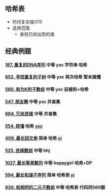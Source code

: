 ## 哈希表

-   时间复杂度$O(1)$
-   适用范围
    -   查找已经出现的值

## 经典例题

#### [187. 重复的DNA序列](https://leetcode-cn.com/problems/repeated-dna-sequences/) 中等 yxc 字符串 哈希

#### [652. 寻找重复的子树](https://leetcode-cn.com/problems/find-duplicate-subtrees/) 中等 yxc 两次哈希 暂未搞懂

#### [560. 和为K的子数组](https://leetcode-cn.com/problems/subarray-sum-equals-k/) 中等 yxc 前缀和+哈希

#### [547. 朋友圈](https://leetcode-cn.com/problems/friend-circles/) 中等 yxc 并查集

#### [684. 冗余连接](https://leetcode-cn.com/problems/redundant-connection/) 中等 并查集

#### [554. 砖墙](https://leetcode-cn.com/problems/brick-wall/) 哈希 [yxc](https://v.douyu.com/show/85BAvq1PAeXvG4Lm)

#### [409. 最长回文串](https://leetcode-cn.com/problems/longest-palindrome/) 简单 哈希 yj

#### [525. 连续数组](https://leetcode-cn.com/problems/contiguous-array/) 中等 hhj

#### [1027. 最长等差数列](https://leetcode-cn.com/problems/longest-arithmetic-sequence/) 中等 happygirl 哈希+DP

#### [594. 最长和谐子序列](https://leetcode-cn.com/problems/longest-harmonious-subsequence/) 简单 哈希表 yj

#### [930. 和相同的二元子数组](https://leetcode-cn.com/problems/binary-subarrays-with-sum/) 中等 哈希表 代码同560题